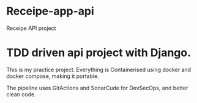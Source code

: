 # Receipe-app-api
Receipe API project

# TDD driven api project with Django. 
This is my practice project. Everything is Containerised using docker and docker compose, making it portable.

The pipeline uses GitActions and SonarCude for DevSecOps, and better clean code.
